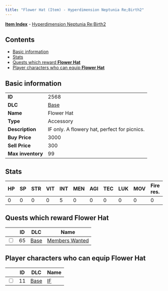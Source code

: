 ```yaml
---
title: "Flower Hat (Item) - Hyperdimension Neptunia Re;Birth2"
---
```


[**Item Index**](/neptunia/rb2/item/index.html) - [Hyperdimension Neptunia Re;Birth2](/neptunia/rb2)

## Contents

- [Basic information](#basic-information)
- [Stats](#stats)
- [Quests which reward **Flower Hat**](#quests-which-reward-flower-hat)
- [Player characters who can equip **Flower Hat**](#player-characters-who-can-equip-flower-hat)

## Basic information

|   |   |
| -- | -- |
| **ID** | 2568 |
| **DLC** | [Base](/neptunia/rb2/dlc/0-base.html) |
| **Name** | Flower Hat |
| **Type** | Accessory |
| **Description** | IF only. A flowery hat, perfect for picnics. |
| **Buy Price** | 3000 |
| **Sell Price** | 300 |
| **Max inventory** | 99 |

## Stats

| HP | SP | STR | VIT | INT | MEN | AGI | TEC | LUK | MOV | Fire res. | Ice res. | Wind res. | Lightning res. |
| -- | -- | --- | --- | --- | --- | --- | --- | --- | --- | --------- | -------- | --------- | -------------- |
| 0 | 0 | 0 | 0 | 5 | 0 | 0 | 0 | 0 | 0 | 0 | 0 | 0 | 0 |

## Quests which reward **Flower Hat**

|    | ID | DLC | Name |
| -- | -- | --- | ---- |
| <input type="checkbox" id="rb2-quest-0-65" class="trackbox" /> | 65 | [Base](/neptunia/rb2/dlc/0-base.html) | [Members Wanted](/neptunia/rb2/quest/0-65-members-wanted.html) |

## Player characters who can equip **Flower Hat**

|    | ID | DLC | Name |
| -- | -- | --- | ---- |
| <input type="checkbox" id="rb2-player-0-11" class="trackbox" /> | 11 | [Base](/neptunia/rb2/dlc/0-base.html) | [IF](/neptunia/rb2/player/0-11-if.html) |